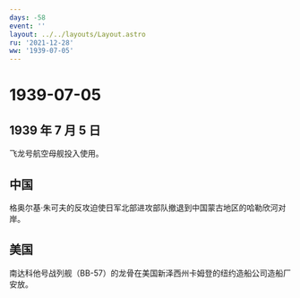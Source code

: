 ```yaml
---
days: -58
event: ''
layout: ../../layouts/Layout.astro
ru: '2021-12-28'
ww: '1939-07-05'
---
```


# 1939-07-05

## 1939 年 7 月 5 日

飞龙号航空母舰投入使用。

## 中国

格奥尔基·朱可夫的反攻迫使日军北部进攻部队撤退到中国蒙古地区的哈勒欣河对岸。

## 美国

南达科他号战列舰（BB-57）的龙骨在美国新泽西州卡姆登的纽约造船公司造船厂安放。